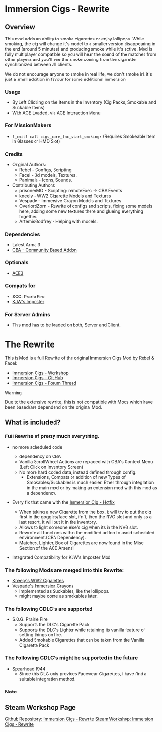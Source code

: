 # Immersion Cigs - Rewrite

## Overview

This mod adds an ability to smoke cigarettes or enjoy lollipops.
While smoking, the cig will change it's model to a smaller version disappearing in the end (around 5 minutes) and producing smoke while it's active.
Mod is fully multiplayer compatible so you will hear the sound of the matches from other players and you'll see the smoke coming from the cigarette synchronized between all clients.

We do not encourage anyone to smoke in real life, we don't smoke irl, it's just a small addition in favour for some additional immersion.

### Usage
- By Left Clicking on the Items in the Inventory (Cig Packs, Smokable and Suckable Items)
- With ACE Loaded, via ACE Interaction Menu


### For MissionMakers
- `[_unit] call cigs_core_fnc_start_smoking;` (Requires Smokeable Item in Glasses or HMD Slot)

### Credits
- Original Authors:
  - Rebel - Configs, Scripting.
  - Facel - 3d models, Textures.
  - Panimala - Icons, Sounds.
- Contributing Authors:
  - prisonerMO - Scripting: remoteExec -> CBA Events
  - kneely - WW2 Cigarette Models and Textures
  - Vespade - Immersive Crayon Models and Textures
  - OverlordZorn - Rewrite of configs and scripts, fixing some models here, adding some new textures there and glueing everything together.
  - ArtemisGodfrey - Helping with models.

### Dependencies
- Latest Arma 3
- [CBA - Community Based Addon](https://steamcommunity.com/sharedfiles/filedetails/?id=450814997)

### Optionals
- [ACE3](https://steamcommunity.com/sharedfiles/filedetails/?id=463939057)

### Compats for
- SOG: Prarie Fire
- [KJW's Imposter](https://steamcommunity.com/sharedfiles/filedetails/?id=2917554904)

### For Server Admins
- This mod has to be loaded on both, Server and Client.


# The Rewrite

This is Mod is a full Rewrite of the original Immersion Cigs Mod by Rebel & Facel:
- [Immersion Cigs - Workshop](https://steamcommunity.com/sharedfiles/filedetails/?id=753946944)
- [Immersion Cigs - Git Hub](https://github.com/rebelvg/immersion_cigs/tree/master)
- [Immersion Cigs - Forum Thread](https://forums.bistudio.com/forums/topic/181841-immersion-cigs/)

> [!WARNING]
> Due to the extensive rewrite, this is not compatible with Mods which have been based/are dependend on the original Mod.

## What is included?

### Full Rewrite of pretty much everything.
- no more scheduled code
  - dependency on CBA
  - Vanilla ScrollWheel Actions are replaced with CBA's Context Menu (Left Click on Inventory Screen)
  - No more hard coded data, instead defined through config.
    - Extensions, Compats or addition of new Types of Smokables/Suckables is much easier. Ether through integration in the main mod or by making an extension mod with this mod as a dependency.

- Every fix that came with the [Immersion Cig - Hotfix](https://steamcommunity.com/sharedfiles/filedetails/?id=3146026772)
  - When taking a new Cigarette from the box, it will try to put the cig first in the goggles/face slot, ifn't, then the NVG slot and only as a last resort, it will put it in the inventory.
  - Allows to light someone else's cig when its in the NVG slot.
  - Rewrote all functions within the modified addon to avoid scheduled environment.(CBA Dependency).
  - Matches, Lighter, Box of Cigarettes are now found in the Misc. Section of the ACE Arsenal

- Integrated Compatibility for KJW's Imposter Mod

### The following Mods are merged into this Rewrite:
- [Kneely's WW2 Cigarettes](https://steamcommunity.com/sharedfiles/filedetails/?id=3174419638)
- [Vespade's Immersion Crayons](https://steamcommunity.com/sharedfiles/filedetails/?id=2311516767) 
  - Implemented as Suckables, like the lollipops.
  - might maybe come as smokables later.

### The following CDLC's are supported
- S.O.G. Prairie Fire
  - Supports the DLC's Cigarette Pack
  - Supports the DLC's Lighter while retaining its vanilla feature of setting things on fire.
  - Added Smokable Cigarettes that can be taken from the Vanilla Cigarette Pack

### The Following CDLC's might be supported in the future
- Spearhead 1944
  - Since this DLC only provides Facewear Cigarettes, I have find a suitable integration method.

### Note

## Steam Workshop Page
[Github Repository: Immersion Cigs - Rewrite](https://github.com/OverlordZorn/immersion-cigs-rewrite)
[Steam Workshop: Immersion Cigs - Rewrite](https://steamcommunity.com/sharedfiles/filedetails/?id=3375788189)
